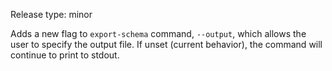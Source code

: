 Release type: minor

Adds a new flag to `export-schema` command, `--output`, which allows the user to specify the output file. If unset (current behavior), the command will continue to print to stdout.